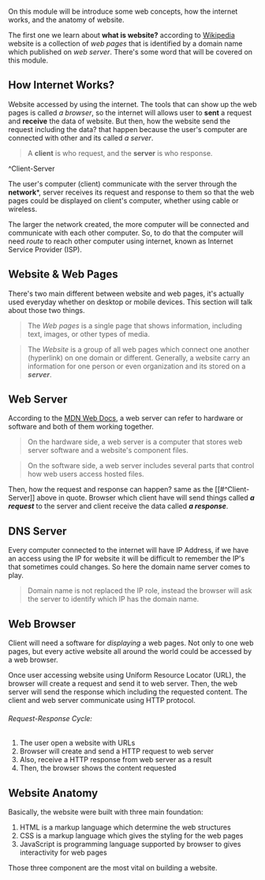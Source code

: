On this module will be introduce some web concepts, how the internet works, and the anatomy of website.

The first one we learn about **what is website?** according to [Wikipedia](https://en.wikipedia.org/wiki/Website) website is a collection of *web pages* that is identified by a domain name which published on *web server*. There's some word that will be covered on this module.


## How Internet Works?
Website accessed by using the internet. The tools that can show up the web pages is called *a browser*, so the internet will allows user to **sent** a request and **receive** the data of website. But then, how the website send the request including the data? that happen because the user's computer are connected with other and its called *a server*. 

> A **client** is who request, and the **server** is who response.

^Client-Server

The user's computer (client) communicate with the server through the **network***, server receives its request and response to them so that the web pages could be displayed on client's computer, whether using cable or wireless.

The larger the network created, the more computer will be connected and communicate with each other computer. So, to do that the computer will need *route* to reach other computer using internet, known as Internet Service Provider (ISP).


## Website & Web Pages
There's two main different between website and web pages, it's actually used everyday whether on desktop or mobile devices. This section will talk about those two things.

> The *Web pages* is a single page that shows information, including text, images, or other types of media.

> The *Website* is a group of all web pages which connect one another (hyperlink) on one domain or different. Generally, a website carry an information for one person or even organization and its stored on a ***server***.


## Web Server
According to the [MDN Web Docs](https://developer.mozilla.org/en-US/docs/Learn/Common_questions/Web_mechanics/What_is_a_web_server), a web server can refer to hardware or software and both of them working together.

> On the hardware side, a web server is a computer that stores web server software and a website's component files.

> On the software side, a web server includes several parts that control how web users access hosted files.

Then, how the request and response can happen? same as the [[#^Client-Server]] above in quote. Browser which client have will send things called ***a request*** to the server and client receive the data called ***a response***.


## DNS Server
Every computer connected to the internet will have IP Address, if we have an access using the IP for website it will be difficult to remember the IP's that sometimes could changes. So here the domain name server comes to play.

> Domain name is not replaced the IP role, instead the browser will ask the server to identify which IP has the domain name.


## Web Browser
Client will need a software for *displaying* a web pages. Not only to one web pages, but every active website all around the world could be accessed by a web browser.

Once user accessing website using Uniform Resource Locator (URL), the browser will create a request and send it to web server. Then, the web server will send the response which including the requested content. The client and web server communicate using HTTP protocol.
###### Request-Response Cycle:
1. The user open a website with URLs
2. Browser will create and send a HTTP request to web server
3. Also, receive a HTTP response from web server as a result
4. Then, the browser shows the content requested


## Website Anatomy
Basically, the website were built with three main foundation:
1. HTML is a markup language which determine the web structures
2. CSS is a markup language which gives the styling for the web pages
3. JavaScript is programming language supported by browser to gives interactivity for web pages

Those three component are the most vital on building a website. 